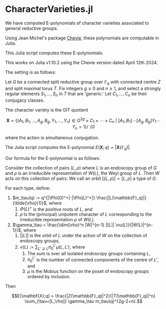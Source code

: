 # CharacterVarieties.jl
We have computed E-polynomials of character varieties associated to general reductive groups. 

Using Jean Michel's package [Chevie](https://github.com/jmichel7/Chevie.jl), these polynomials are computable in Julia. 

This Julia script computes these E-polynomials. 

This works on Julia v1.10.2 using the Chevie version dated April 12th 2024. 

The setting is as follows: 

Let $G$ be a connected split reductive group over $\mathbb{F}_q$ with connected centre $Z$ and split maximal torus $T$. Fix integers $g\geq 0$ and $n\geq 1$, and select a strongly regular elements $S_1,\ldots,S_n$ in $T$ that are 'generic.' Let $C_1,\ldots,C_n$ be their conjugacy classes. 

The character variety is the GIT quotient
```math
\mathbf{X} = \bigg\{(A_1,B_1,\ldots,A_g,B_g,Y_1,\ldots,Y_n)\in G^{2g}\times C_1\times \cdots\times C_n\ \bigg|\ [A_1,B_1]\cdots[A_g,B_g]Y_1\cdots Y_n = 1\bigg\}\bigg/\!\!\!\!\bigg/G
```
where the action is simultaneous conjugation. 

The Julia script computes the E-polynomial $E(\mathbf{X};q) = |\mathbf{X}(\mathbb{F}_q)|$. 

Our formula for the E-polynomial is as follows:

Consider the collection of pairs $(L,\rho)$ where $L$ is an endoscopy group of $G$ and $\rho$ is an irreducible representation of $W(L)$, the Weyl group of $L$. Then $W$ acts on this collection of pairs. We call an orbit $[(L,\rho)]=[L,\rho]$ a type of $G$. 

For each type, define:
1. $m_\tau(q) := q^{|\Phi(G)^+|-|\Phi(L)^+|} \frac{|L(\mathbb{F}_q)|}{\tilde{\rho}(1)}$, where
   1. $\Phi(L)^+$ is the positive roots of $L$, and
   2. $\tilde{\rho}$ is the (principal) unipotent character of $L$ corresponding to the irreducible representation $\rho$ of $W(L)$.
3. $\gamma_\tau = \frac{\dim(\rho)^n |W|^{n-1} |[L]|  \nu(L)}{|W(L)|^{n-1}}$, where
   1. $|[L]|$ is the orbit of $L$ under the action of $W$ on the collection of endoscopy groups,
   2. $\nu(L) := \sum_{L'\supseteq L} \pi_0^{L'} \mu(L,L')$, where
      1. The sum is over all isolated endoscopy groups containing $L$,
      2. $\pi_0^{L'}$ is the number of connected components of the centre of $L'$, and
      3. $\mu$ is the Mobius function on the poset of endoscopy groups ordered by inclusion.

Then
```math
E(\mathbf{X};q) = \frac{|Z(\mathbb{F}_q)|^2}{|T(\mathbb{F}_q)|^n} \sum_{\tau=[L,\rho]} \gamma_\tau m_\tau(q)^{2g-2+n}.
```
